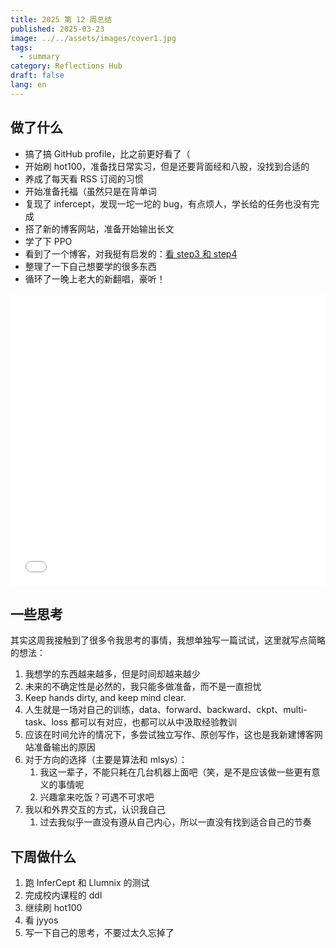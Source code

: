 ```yaml
---
title: 2025 第 12 周总结
published: 2025-03-23
image: ../../assets/images/cover1.jpg
tags:
  - summary
category: Reflections Hub
draft: false
lang: en
---
```


## 做了什么

- 搞了搞 GitHub profile，比之前更好看了（
- 开始刷 hot100，准备找日常实习，但是还要背面经和八股，没找到合适的
- 养成了每天看 RSS 订阅的习惯
- 开始准备托福（虽然只是在背单词
- 复现了 infercept，发现一坨一坨的 bug，有点烦人，学长给的任务也没有完成
- 搭了新的博客网站，准备开始输出长文
- 学了下 PPO
- 看到了一个博客，对我挺有启发的：[看 step3 和 step4](https://logikosto.feishu.cn/wiki/BFr8w8KByiI98akpvgRcx1RYnob?fromScene=spaceOverview)
- 整理了一下自己想要学的很多东西
- 循环了一晚上老大的新翻唱，豪听！

<iframe width="100%" height="468" src="//player.bilibili.com/player.html?isOutside=true&aid=114212173054752&bvid=BV1EeoBYWEPA&cid=29032648461&p=1" scrolling="no" border="0" frameborder="no" framespacing="0" allowfullscreen="true"></iframe>

## 一些思考

其实这周我接触到了很多令我思考的事情，我想单独写一篇试试，这里就写点简略的想法：

1. 我想学的东西越来越多，但是时间却越来越少
2. 未来的不确定性是必然的，我只能多做准备，而不是一直担忧
3. Keep hands dirty, and keep mind clear.
4. 人生就是一场对自己的训练，data、forward、backward、ckpt、multi-task、loss 都可以有对应，也都可以从中汲取经验教训
5. 应该在时间允许的情况下，多尝试独立写作、原创写作，这也是我新建博客网站准备输出的原因
6. 对于方向的选择（主要是算法和 mlsys）：
   1. 我这一辈子，不能只耗在几台机器上面吧（笑，是不是应该做一些更有意义的事情呢
   2. 兴趣拿来吃饭？可遇不可求吧
7. 我以和外界交互的方式，认识我自己
   1. 过去我似乎一直没有遵从自己内心，所以一直没有找到适合自己的节奏

## 下周做什么

1. 跑 InferCept 和 Llumnix 的测试
2. 完成校内课程的 ddl
3. 继续刷 hot100
4. 看 jyyos
5. 写一下自己的思考，不要过太久忘掉了